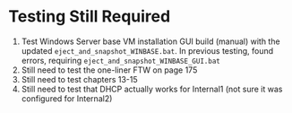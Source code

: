 # Testing Still Required
1. Test Windows Server base VM installation GUI build (manual) with the updated `eject_and_snapshot_WINBASE.bat`. In previous testing, found errors, requiring `eject_and_snapshot_WINBASE_GUI.bat`
2. Still need to test the one-liner FTW on page 175
3. Still need to test chapters 13-15
4. Still need to test that DHCP actually works for Internal1 (not sure it was configured for Internal2)
